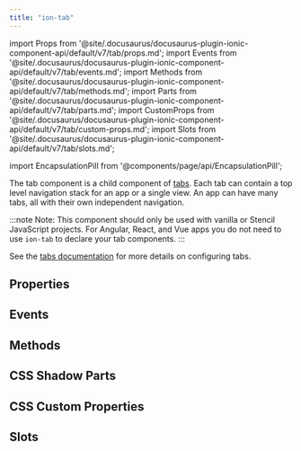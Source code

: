 ```yaml
---
title: "ion-tab"
---
```


import Props from '@site/.docusaurus/docusaurus-plugin-ionic-component-api/default/v7/tab/props.md';
import Events from '@site/.docusaurus/docusaurus-plugin-ionic-component-api/default/v7/tab/events.md';
import Methods from '@site/.docusaurus/docusaurus-plugin-ionic-component-api/default/v7/tab/methods.md';
import Parts from '@site/.docusaurus/docusaurus-plugin-ionic-component-api/default/v7/tab/parts.md';
import CustomProps from '@site/.docusaurus/docusaurus-plugin-ionic-component-api/default/v7/tab/custom-props.md';
import Slots from '@site/.docusaurus/docusaurus-plugin-ionic-component-api/default/v7/tab/slots.md';

<head>
  <title>ion-tab - Ionic Framework Application Component</title>
  <meta name="description" content="ion-tab is a child component of tabs. Each ion-tab can contain a top level navigation stack for an application or a single view. Read to learn more." />
</head>

import EncapsulationPill from '@components/page/api/EncapsulationPill';

<EncapsulationPill type="shadow" />


The tab component is a child component of [tabs](tabs.md). Each tab can contain a top level navigation stack for an app or a single view. An app can have many tabs, all with their own independent navigation.

:::note
 Note: This component should only be used with vanilla or Stencil JavaScript projects. For Angular, React, and Vue apps you do not need to use `ion-tab` to declare your tab components.
:::


See the [tabs documentation](tabs.md) for more details on configuring tabs.



## Properties
<Props />

## Events
<Events />

## Methods
<Methods />

## CSS Shadow Parts
<Parts />

## CSS Custom Properties
<CustomProps />

## Slots
<Slots />